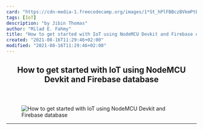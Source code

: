 ```yaml
---
card: "https://cdn-media-1.freecodecamp.org/images/1*St_hPlFBBczBVkmPtB0RqQ.jpeg"
tags: [IoT]
description: "by Jibin Thomas"
author: "Milad E. Fahmy"
title: "How to get started with IoT using NodeMCU Devkit and Firebase database"
created: "2021-08-16T11:29:46+02:00"
modified: "2021-08-16T11:29:46+02:00"
---
```

<div class="site-wrapper">
<main id="site-main" class="site-main outer">
<div class="inner">
<article class="post-full post tag-iot tag-technology tag-programming tag-projects tag-internet ">
<header class="post-full-header">
<h1 class="post-full-title">How to get started with IoT using NodeMCU Devkit and Firebase database</h1>
</header>
<figure class="post-full-image">
<picture>
<source media="(max-width: 700px)" sizes="1px" srcset="data:image/gif;base64,R0lGODlhAQABAIAAAAAAAP///yH5BAEAAAAALAAAAAABAAEAAAIBRAA7 1w">
<source media="(min-width: 701px)" sizes="(max-width: 800px) 400px,
(max-width: 1170px) 700px,
1400px" srcset="https://cdn-media-1.freecodecamp.org/images/1*St_hPlFBBczBVkmPtB0RqQ.jpeg 300w,
https://cdn-media-1.freecodecamp.org/images/1*St_hPlFBBczBVkmPtB0RqQ.jpeg 600w,
https://cdn-media-1.freecodecamp.org/images/1*St_hPlFBBczBVkmPtB0RqQ.jpeg 1000w,
https://cdn-media-1.freecodecamp.org/images/1*St_hPlFBBczBVkmPtB0RqQ.jpeg 2000w">
<img onerror="this.style.display='none'" src="https://cdn-media-1.freecodecamp.org/images/1*St_hPlFBBczBVkmPtB0RqQ.jpeg" alt="How to get started with IoT using NodeMCU Devkit and Firebase database">
</picture>
</figure>
<section class="post-full-content">
<div class="post-content medium-migrated-article">
</div>
<hr>
</section>
</article>
</div>
</main>
</div>
<!-- Google Tag Manager (noscript) -->
<!-- End Google Tag Manager (noscript) -->
